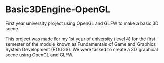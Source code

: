 # Basic3DEngine-OpenGL
First year university project using OpenGL and GLFW to make a basic 3D scene

This project was made for my 1st year of university (level 4) for the first semester of the module known as Fundamentals of Game and Graphics System Development (FOGGS). We were tasked to create a 3D graphical scene using OpenGL and GLFW.
